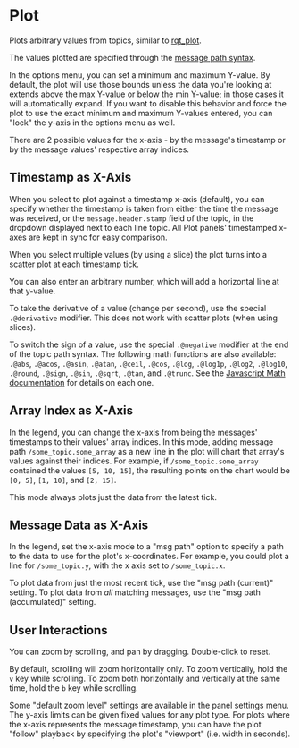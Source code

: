 # Plot

Plots arbitrary values from topics, similar to [rqt_plot](http://wiki.ros.org/rqt_plot).

The values plotted are specified through the [message path syntax](#help:message-path-syntax).

In the options menu, you can set a minimum and maximum Y-value. By default, the plot will use those bounds unless the data you're looking at extends above the max Y-value or below the min Y-value; in those cases it will automatically expand. If you want to disable this behavior and force the plot to use the exact minimum and maximum Y-values entered, you can "lock" the y-axis in the options menu as well.

There are 2 possible values for the x-axis - by the message's timestamp or by the message values' respective array indices.

## Timestamp as X-Axis

When you select to plot against a timestamp x-axis (default), you can specify whether the timestamp is taken from either the time the message was received, or the `message.header.stamp` field of the topic, in the dropdown displayed next to each line topic. All Plot panels' timestamped x-axes are kept in sync for easy comparison.

When you select multiple values (by using a slice) the plot turns into a scatter plot at each timestamp tick.

You can also enter an arbitrary number, which will add a horizontal line at that y-value.

To take the derivative of a value (change per second), use the special `.@derivative` modifier. This does not work with scatter plots (when using slices).

To switch the sign of a value, use the special `.@negative` modifier at the end of the topic path syntax. The following math functions are also available: `.@abs`, `.@acos`, `.@asin`, `.@atan`, `.@ceil`, `.@cos`, `.@log`, `.@log1p`, `.@log2`, `.@log10`, `.@round`, `.@sign`, `.@sin`, `.@sqrt`, `.@tan`, and `.@trunc`. See the [Javascript Math documentation](https://developer.mozilla.org/en-US/docs/Web/JavaScript/Reference/Global_Objects/Math) for details on each one.

## Array Index as X-Axis

In the legend, you can change the x-axis from being the messages' timestamps to their values' array indices. In this mode, adding message path `/some_topic.some_array` as a new line in the plot will chart that array's values against their indices. For example, if `/some_topic.some_array` contained the values `[5, 10, 15]`, the resulting points on the chart would be `[0, 5]`, `[1, 10]`, and `[2, 15]`.

This mode always plots just the data from the latest tick.

## Message Data as X-Axis

In the legend, set the x-axis mode to a "msg path" option to specify a path to the data to use for the plot's x-coordinates. For example, you could plot a line for `/some_topic.y`, with the x axis set to `/some_topic.x`.

To plot data from just the most recent tick, use the "msg path (current)" setting. To plot data from _all_ matching messages, use the "msg path (accumulated)" setting.

## User Interactions

You can zoom by scrolling, and pan by dragging. Double-click to reset.

By default, scrolling will zoom horizontally only. To zoom vertically, hold the `v` key while scrolling. To zoom both horizontally and vertically at the same time, hold the `b` key while scrolling.

Some "default zoom level" settings are available in the panel settings menu. The y-axis limits can be given fixed values for any plot type. For plots where the x-axis represents the message timestamp, you can have the plot "follow" playback by specifying the plot's "viewport" (i.e. width in seconds).
